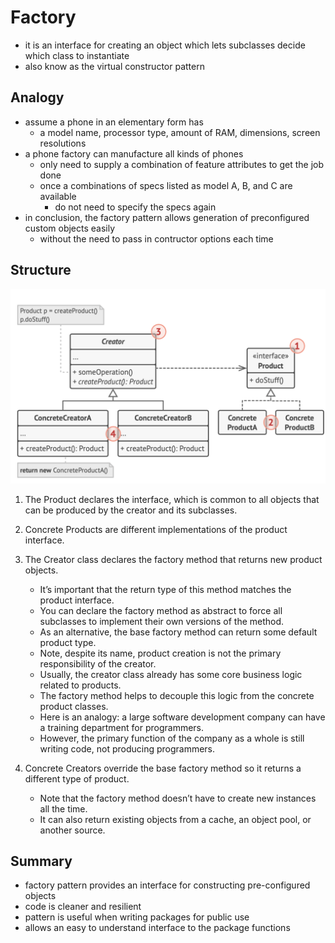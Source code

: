 # Factory

- it is an interface for creating an object which lets subclasses decide which class to instantiate
- also know as the virtual constructor pattern

## Analogy

- assume a phone in an elementary form has
  - a model name, processor type, amount of RAM, dimensions, screen resolutions
- a phone factory can manufacture all kinds of phones
  - only need to supply a combination of feature attributes to get the job done
  - once a combinations of specs listed as model A, B, and C are available
    - do not need to specify the specs again
- in conclusion, the factory pattern allows generation of preconfigured custom objects easily
  - without the need to pass in contructor options each time

## Structure

![Factory](../../images/factory.png)

1. The Product declares the interface, which is common to all objects that can be produced by the creator and its subclasses.

2. Concrete Products are different implementations of the product interface.

3. The Creator class declares the factory method that returns new product objects.

   - It’s important that the return type of this method matches the product interface.
   - You can declare the factory method as abstract to force all subclasses to implement their own versions of the method.
   - As an alternative, the base factory method can return some default product type.
   - Note, despite its name, product creation is not the primary responsibility of the creator.
   - Usually, the creator class already has some core business logic related to products.
   - The factory method helps to decouple this logic from the concrete product classes.
   - Here is an analogy: a large software development company can have a training department for programmers.
   - However, the primary function of the company as a whole is still writing code, not producing programmers.

4. Concrete Creators override the base factory method so it returns a different type of product.
   - Note that the factory method doesn’t have to create new instances all the time.
   - It can also return existing objects from a cache, an object pool, or another source.

## Summary

- factory pattern provides an interface for constructing pre-configured objects
- code is cleaner and resilient
- pattern is useful when writing packages for public use
- allows an easy to understand interface to the package functions
